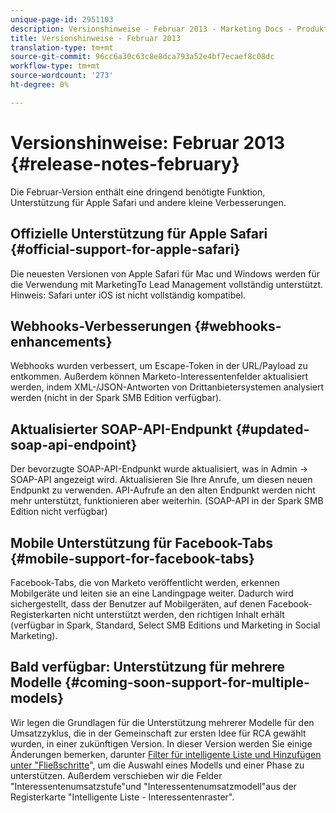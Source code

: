 ```yaml
---
unique-page-id: 2951103
description: Versionshinweise - Februar 2013 - Marketing Docs - Produktdokumentation
title: Versionshinweise - Februar 2013
translation-type: tm+mt
source-git-commit: 96cc6a30c63c8e8dca793a52e4bf7ecaef8c08dc
workflow-type: tm+mt
source-wordcount: '273'
ht-degree: 0%

---
```



# Versionshinweise: Februar 2013 {#release-notes-february}

Die Februar-Version enthält eine dringend benötigte Funktion, Unterstützung für Apple Safari und andere kleine Verbesserungen.

## Offizielle Unterstützung für Apple Safari {#official-support-for-apple-safari}

Die neuesten Versionen von Apple Safari für Mac und Windows werden für die Verwendung mit MarketingTo Lead Management vollständig unterstützt. Hinweis: Safari unter iOS ist nicht vollständig kompatibel.

## Webhooks-Verbesserungen {#webhooks-enhancements}

Webhooks wurden verbessert, um Escape-Token in der URL/Payload zu entkommen. Außerdem können Marketo-Interessentenfelder aktualisiert werden, indem XML-/JSON-Antworten von Drittanbietersystemen analysiert werden (nicht in der Spark SMB Edition verfügbar).

## Aktualisierter SOAP-API-Endpunkt {#updated-soap-api-endpoint}

Der bevorzugte SOAP-API-Endpunkt wurde aktualisiert, was in Admin -> SOAP-API angezeigt wird. Aktualisieren Sie Ihre Anrufe, um diesen neuen Endpunkt zu verwenden. API-Aufrufe an den alten Endpunkt werden nicht mehr unterstützt, funktionieren aber weiterhin. (SOAP-API in der Spark SMB Edition nicht verfügbar)

## Mobile Unterstützung für Facebook-Tabs {#mobile-support-for-facebook-tabs}

Facebook-Tabs, die von Marketo veröffentlicht werden, erkennen Mobilgeräte und leiten sie an eine Landingpage weiter. Dadurch wird sichergestellt, dass der Benutzer auf Mobilgeräten, auf denen Facebook-Registerkarten nicht unterstützt werden, den richtigen Inhalt erhält (verfügbar in Spark, Standard, Select SMB Editions und Marketing in Social Marketing).

## Bald verfügbar: Unterstützung für mehrere Modelle {#coming-soon-support-for-multiple-models}

Wir legen die Grundlagen für die Unterstützung mehrerer Modelle für den Umsatzzyklus, die in der Gemeinschaft zur ersten Idee für RCA gewählt wurden, in einer zukünftigen Version. In dieser Version werden Sie einige Änderungen bemerken, darunter [Filter für intelligente Liste und Hinzufügen unter &quot;Fließschritte](../../product-docs/reporting/revenue-cycle-analytics/revenue-cycle-models/find-all-leads-in-a-revenue-cycle-model.md)&quot;, um die Auswahl eines Modells und einer Phase zu unterstützen. Außerdem verschieben wir die Felder &quot;Interessentenumsatzstufe&quot;und &quot;Interessentenumsatzmodell&quot;aus der Registerkarte &quot;Intelligente Liste - Interessentenraster&quot;.
